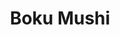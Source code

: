 --- 
title: "Boku Mushi"
publishdate: "2019-7-18T16:48:46+02:00"
src: "https://365manga.net/manga/boku-mushi"
image: "https://data.365manga.net/images/thumbnails/6945-boku-mushi.jpg"
description: "A collection of sixteen early works by Nishioka Kyodai, including their three-part debut series. As always the stories range from the whimsical to the surreal, with tales of serial killers, bird women, and a man who one day wakes to find himself with a pouch like a kangaroo."
---